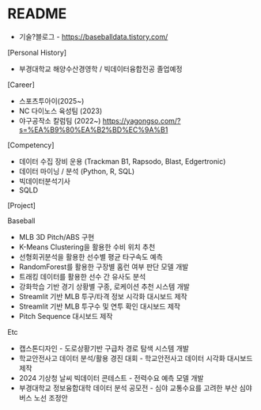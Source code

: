 <h1>README</h1>

- 기술?블로그 - https://baseballdata.tistory.com/


[Personal History]
- 부경대학교 해양수산경영학 / 빅데이터융합전공 졸업예정
  

[Career]
- 스포츠투아이(2025~)
- NC 다이노스 육성팀 (2023)
- 야구공작소 칼럼팀 (2022~) https://yagongso.com/?s=%EA%B9%80%EA%B2%BD%EC%9A%B1
  

[Competency]
- 데이터 수집 장비 운용 (Trackman B1, Rapsodo, Blast, Edgertronic)
- 데이터 마이닝 / 분석 (Python, R, SQL)
- 빅데이터분석기사
- SQLD


[Project]

Baseball

- MLB 3D Pitch/ABS 구현
- K-Means Clustering을 활용한 수비 위치 추천
- 선형회귀분석을 활용한 선수별 평균 타구속도 예측
- RandomForest를 활용한 구장별 홈런 여부 판단 모델 개발
- 트래킹 데이터를 활용한 선수 간 유사도 분석
- 강화학습 기반 경기 상황별 구종, 로케이션 추천 시스템 개발
- Streamlit 기반 MLB 투구/타격 정보 시각화 대시보드 제작
- Streamlit 기반 MLB 투구수 및 연투 확인 대시보드 제작
- Pitch Sequence 대시보드 제작 

Etc
- 캡스톤디자인 - 도로상황기반 구급차 경로 탐색 시스템 개발
- 학교안전사고 데이터 분석/활용 경진 대회 - 학교안전사고 데이터 시각화 대시보드 제작
- 2024 기상청 날씨 빅데이터 콘테스트 - 전력수요 예측 모델 개발
- 부경대학교 정보융합대학 데이터 분석 공모전 - 심야 교통수요를 고려한 부산 심야버스 노선 조정안

  

